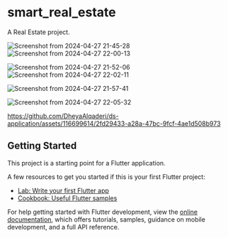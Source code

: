 # smart_real_estate

A Real Estate project.

![Screenshot from 2024-04-27 21-45-28](https://github.com/DheyaAlqaderi/final_real-estate_app_flutter/assets/116699614/61d40b3d-fb73-4721-a999-3c22c43e3d9a)
![Screenshot from 2024-04-27 22-00-13](https://github.com/DheyaAlqaderi/final_real-estate_app_flutter/assets/116699614/38599082-2c66-46eb-85b6-ec613e5be026)

![Screenshot from 2024-04-27 21-52-06](https://github.com/DheyaAlqaderi/final_real-estate_app_flutter/assets/116699614/0dc4ec6e-a90e-4f1c-856b-ad8d8ffa5c64)
![Screenshot from 2024-04-27 22-02-11](https://github.com/DheyaAlqaderi/final_real-estate_app_flutter/assets/116699614/993642a0-ed82-4a5d-a22a-837d69b2dc4c)


![Screenshot from 2024-04-27 21-57-41](https://github.com/DheyaAlqaderi/final_real-estate_app_flutter/assets/116699614/49eb4371-1cb0-499d-bdc8-996b81e930dd)

![Screenshot from 2024-04-27 22-05-32](https://github.com/DheyaAlqaderi/final_real-estate_app_flutter/assets/116699614/6be53924-a541-4f58-8331-3ca6c30d7e61)

https://github.com/DheyaAlqaderi/ds-application/assets/116699614/2fd29433-a28a-47bc-9fcf-4ae1d508b973

## Getting Started

This project is a starting point for a Flutter application.

A few resources to get you started if this is your first Flutter project:

- [Lab: Write your first Flutter app](https://docs.flutter.dev/get-started/codelab)
- [Cookbook: Useful Flutter samples](https://docs.flutter.dev/cookbook)

For help getting started with Flutter development, view the
[online documentation](https://docs.flutter.dev/), which offers tutorials,
samples, guidance on mobile development, and a full API reference.
